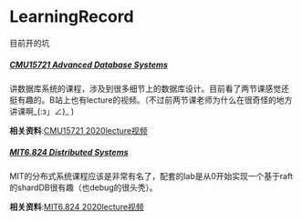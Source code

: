 # LearningRecord

目前开的坑

##### [CMU15721 Advanced Database Systems](https://15721.courses.cs.cmu.edu/spring2020/schedule.html)
讲数据库系统的课程，涉及到很多细节上的数据库设计。目前看了两节课感觉还 挺有趣的。B站上也有lecture的视频。（不过前两节课老师为什么在很奇怪的地方讲课啊_(:з」∠)_ )

**相关资料**:[CMU15721 2020lecture视频](https://www.bilibili.com/video/av91773093)


##### [MIT6.824 Distributed Systems](http://nil.csail.mit.edu/6.824/2020/schedule.html)
MIT的分布式系统课程应该是非常有名了，配套的lab是从0开始实现一个基于raft的shardDB很有趣（也debug的很头秃）。

**相关资料**:[MIT6.824 2020lecture视频](https://www.bilibili.com/video/av876848804)